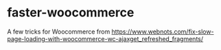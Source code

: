 # faster-woocommerce
A few tricks for Woocommerce
from
https://www.webnots.com/fix-slow-page-loading-with-woocommerce-wc-ajaxget_refreshed_fragments/
